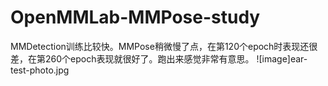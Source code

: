 # OpenMMLab-MMPose-study
MMDetection训练比较快。MMPose稍微慢了点，在第120个epoch时表现还很差，在第260个epoch表现就很好了。跑出来感觉非常有意思。
![image]ear-test-photo.jpg
